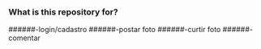 ### What is this repository for? ###

######-login/cadastro
######-postar foto
######-curtir foto
######-comentar